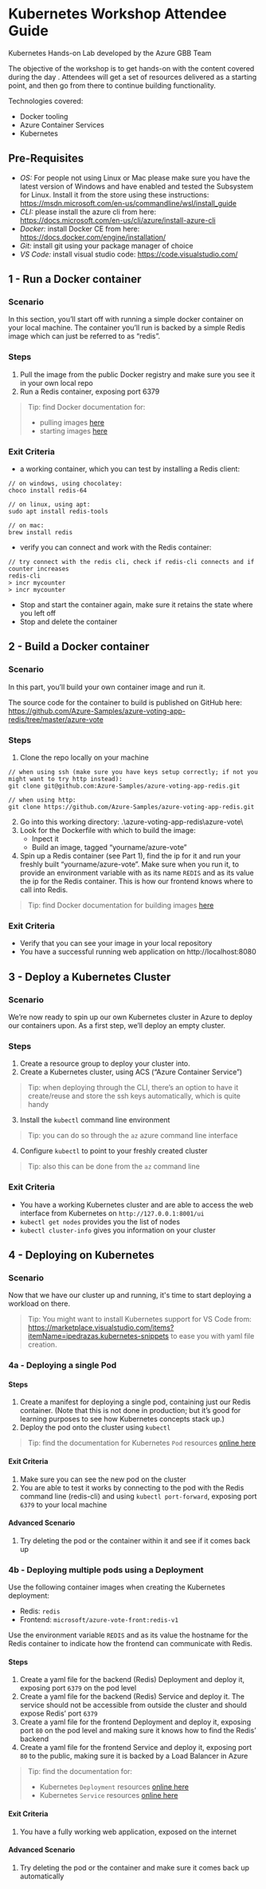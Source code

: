 # Kubernetes Workshop Attendee Guide
Kubernetes Hands-on Lab developed by the Azure GBB Team

The objective of the workshop is to get hands-on with the content covered during the day
.
Attendees will get a set of resources delivered as a starting point, and then go from there to continue building functionality.

Technologies covered:
-	Docker tooling
-	Azure Container Services
-	Kubernetes

## Pre-Requisites

- _OS:_ For people not using Linux or Mac please make sure you have the latest version of Windows and have enabled and tested the Subsystem for Linux.  Install it from the store using these instructions: https://msdn.microsoft.com/en-us/commandline/wsl/install_guide  
- _CLI:_ please install the azure cli from here: https://docs.microsoft.com/en-us/cli/azure/install-azure-cli 
- _Docker:_ install Docker CE from here: https://docs.docker.com/engine/installation/ 
- _Git:_ install git using your package manager of choice
- _VS Code:_ install visual studio code: https://code.visualstudio.com/

## 1 - Run a Docker container

### Scenario
In this section, you’ll start off with running a simple docker container on your local machine.
The container you’ll run is backed by a simple Redis image which can just be referred to as “redis”.

### Steps
1. Pull the image from the public Docker registry and make sure you see it in your own local repo
2. Run a Redis container, exposing port 6379

> Tip: find Docker documentation for:
> - pulling images [here](https://docs.docker.com/engine/reference/commandline/pull/)
> - starting images [here](https://docs.docker.com/engine/reference/commandline/start/)


### Exit Criteria
- a working container, which you can test by installing a Redis client:
~~~ 
// on windows, using chocolatey:
choco install redis-64

// on linux, using apt:
sudo apt install redis-tools

// on mac:
brew install redis
~~~

  - verify you can connect and work with the Redis container:

~~~
// try connect with the redis cli, check if redis-cli connects and if counter increases
redis-cli
> incr mycounter
> incr mycounter
~~~

- Stop and start the container again, make sure it retains the state where you left off
- Stop and delete the container

## 2 - Build a Docker container

### Scenario

In this part, you’ll build your own container image and run it.

The source code for the container to build is published on GitHub here: https://github.com/Azure-Samples/azure-voting-app-redis/tree/master/azure-vote 

### Steps

1. Clone the repo locally on your machine

~~~
// when using ssh (make sure you have keys setup correctly; if not you might want to try http instead):
git clone git@github.com:Azure-Samples/azure-voting-app-redis.git

// when using http:
git clone https://github.com/Azure-Samples/azure-voting-app-redis.git
~~~

2. Go into this working directory: .\azure-voting-app-redis\azure-vote\
3. Look for the Dockerfile with which to build the image:
   - Inpect it 
   - Build an image, tagged “yourname/azure-vote”
4. Spin up a Redis container (see Part 1), find the ip for it and run your freshly built “yourname/azure-vote”.  Make sure when you run it, to provide an environment variable with as its name `REDIS` and as its value the ip for the Redis container.  This is how our frontend knows where to call into Redis.

> Tip: find Docker documentation for building images [here](https://docs.docker.com/engine/reference/commandline/build/)

### Exit Criteria

- Verify that you can see your image in your local repository
- You have a successful running web application on http://localhost:8080

## 3 - Deploy a Kubernetes Cluster

### Scenario

We’re now ready to spin up our own Kubernetes cluster in Azure to deploy our containers upon.  As a first step, we’ll deploy an empty cluster.

### Steps

1.	Create a resource group to deploy your cluster into.
2.	Create a Kubernetes cluster, using ACS (“Azure Container Service”)
> Tip: when deploying through the CLI, there’s an option to have it create/reuse and store the ssh keys automatically, which is quite handy
3.	Install the `kubectl` command line environment
> Tip: you can do so through the `az` azure command line interface
4.	Configure `kubectl` to point to your freshly created cluster
> Tip: also this can be done from the `az` command line

### Exit Criteria

- You have a working Kubernetes cluster and are able to access the web interface from Kubernetes on `http://127.0.0.1:8001/ui`
- `kubectl get nodes` provides you the list of nodes
- `kubectl cluster-info` gives you information on your cluster


## 4 - Deploying on Kubernetes

### Scenario

Now that we have our cluster up and running, it's time to start deploying a workload on there.  

> Tip: You might want to install Kubernetes support for VS Code from: https://marketplace.visualstudio.com/items?itemName=ipedrazas.kubernetes-snippets to ease you with yaml file creation.


### 4a - Deploying a single Pod

#### Steps

1.	Create a manifest for deploying a single pod, containing just our Redis container.  (Note that this is not done in production; but it’s good for learning purposes to see how Kubernetes concepts stack up.)
2.	Deploy the pod onto the cluster using `kubectl`

> Tip: find the documentation for Kubernetes `Pod` resources [online here](https://kubernetes.io/docs/concepts/workloads/pods/pod-overview/#pod-templates)

#### Exit Criteria

1.	Make sure you can see the new pod on the cluster
2.	You are able to test it works by connecting to the pod with the Redis command line (redis-cli) and using `kubectl port-forward`, exposing port `6379` to your local machine

#### Advanced Scenario

1.	Try deleting the pod or the container within it and see if it comes back up

### 4b - Deploying multiple pods using a Deployment

Use the following container images when creating the Kubernetes deployment:
- Redis: `redis`
- Frontend: `microsoft/azure-vote-front:redis-v1`

Use the environment variable `REDIS` and as its value the hostname for the Redis container to indicate how the frontend can communicate with Redis.

#### Steps

1.	Create a yaml file for the backend (Redis) Deployment and deploy it, exposing port `6379` on the pod  level
2.	Create a yaml file for the backend (Redis) Service and deploy it.  The service should not be accessible from outside the cluster and should expose Redis’ port `6379`
3.	Create a yaml file for the frontend Deployment and deploy it, exposing port `80` on the pod level and making sure it knows how to find the Redis’ backend
4.	Create a yaml file for the frontend Service and deploy it, exposing port `80` to the public, making sure it is backed by a Load Balancer in Azure

> Tip: find the documentation for:
> - Kubernetes `Deployment` resources [online here](https://kubernetes.io/docs/concepts/workloads/controllers/deployment/#creating-a-deployment)
> - Kubernetes `Service` resources [online here](https://kubernetes.io/docs/concepts/services-networking/service/#defining-a-service)

#### Exit Criteria

1.	You have a fully working web application, exposed on the internet

#### Advanced Scenario

1.	Try deleting the pod or the container and make sure it comes back up automatically
